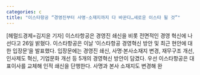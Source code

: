 ```yaml
---
categories: c
title: "이스타항공 “경영진부터 사명·소재지까지 다 바꾼다…새로운 이스타 될 것”"
---
```

[헤럴드경제=김지윤 기자] 이스타항공은 경영진 쇄신을 비롯 전면적인 경영 혁신에 나선다고 26일 밝혔다. 이스타항공은 이날 &lsquo;이스타항공 경영혁신 방안 및 최근 현안에 대한 입장문&rsquo;을 발표했다. 입장문에는 경영진 쇄신, 사명&middot;본사소재지 변경, 재무구조 개선, 인사제도 혁신, 기업문화 개선 등 5개의 경영혁신 방안이 담겼다. 우선 이스타항공은 대표이사를 교체해 인적 쇄신을 단행한다. 사명과 본사 소재지도 변경해 완